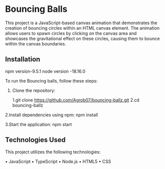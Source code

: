 # Bouncing Balls

This project is a JavaScript-based canvas animation that demonstrates the creation of bouncing circles within an HTML canvas element. The animation allows users to spawn circles by clicking on the canvas area and showcases the gravitational effect on these circles, causing them to bounce within the canvas boundaries.

## Installation

npm version-9.5.1
node version -18.16.0

To run the Bouncing balls, follow these steps:

1.  Clone the repository:

    1.git clone https://github.com/Agrob07/bouncing-ballz.git
    2.cd bouncing-ballz

2.Install dependencies using npm: npm install

3.Start the application: npm start

## Technologies Used

This project utilizes the following technologies:

• JavaScript
• TypeScript
• Node.js
• HTML5
• CSS
